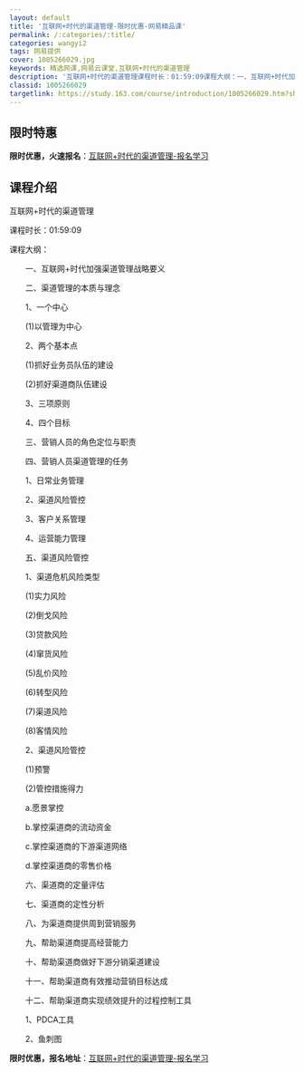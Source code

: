 ```yaml
---
layout: default
title: '互联网+时代的渠道管理-限时优惠-网易精品课'
permalink: /:categories/:title/
categories: wangyi2
tags: 网易提供
cover: 1005266029.jpg
keywords: 精选网课,网易云课堂,互联网+时代的渠道管理
description: '互联网+时代的渠道管理课程时长：01:59:09课程大纲：一、互联网+时代加强渠道管理战略要义二、渠道管理的本质与理念1'
classid: 1005266029
targetlink: https://study.163.com/course/introduction/1005266029.htm?share=1&shareId=1025206652&utm_campaign=share&utm_medium=iphoneShare&utm_source=&utm_u=1025206652
---
```


## 限时特惠

**限时优惠，火速报名**：[互联网+时代的渠道管理-报名学习](https://study.163.com/course/introduction/1005266029.htm?share=1&shareId=1025206652&utm_campaign=share&utm_medium=iphoneShare&utm_source=&utm_u=1025206652)

## 课程介绍

互联网+时代的渠道管理

课程时长：01:59:09

课程大纲：

　　一、互联网+时代加强渠道管理战略要义

　　二、渠道管理的本质与理念

　　1、一个中心

　　(1)以管理为中心

　　2、两个基本点

　　(1)抓好业务员队伍的建设

　　(2)抓好渠道商队伍建设

　　3、三项原则

　　4、四个目标

　　三、营销人员的角色定位与职责

　　四、营销人员渠道管理的任务

　　1、日常业务管理

　　2、渠道风险管控

　　3、客户关系管理

　　4、运营能力管理

　　五、渠道风险管控

　　1、渠道危机风险类型

　　(1)实力风险

　　(2)倒戈风险

　　(3)贷款风险

　　(4)窜货风险

　　(5)乱价风险

　　(6)转型风险

　　(7)渠道风险

　　(8)客情风险

　　2、渠道风险管控

　　(1)预警

　　(2)管控措施得力

　　a.愿景掌控

　　b.掌控渠道商的流动资金

　　c.掌控渠道商的下游渠道网络

　　d.掌控渠道商的零售价格

　　六、渠道商的定量评估

　　七、渠道商的定性分析

　　八、为渠道商提供周到营销服务

　　九、帮助渠道商提高经营能力

　　十、帮助渠道商做好下游分销渠道建设

　　十一、帮助渠道商有效推动营销目标达成

　　十二、帮助渠道商实现绩效提升的过程控制工具

　　1、PDCA工具

　　2、鱼刺图

**限时优惠，报名地址**：[互联网+时代的渠道管理-报名学习](https://study.163.com/course/introduction/1005266029.htm?share=1&shareId=1025206652&utm_campaign=share&utm_medium=iphoneShare&utm_source=&utm_u=1025206652)

